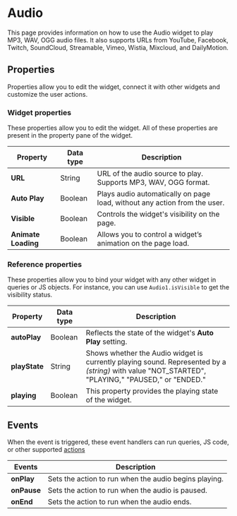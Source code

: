 # Audio

This page provides information on how to use the Audio widget to play MP3, WAV, OGG audio files. It also supports URLs from YouTube, Facebook, Twitch, SoundCloud, Streamable, Vimeo, Wistia, Mixcloud, and DailyMotion. 

<VideoEmbed host="youtube" videoId="FhY6-yUixto" title="Using the Audio Widget" caption="Using the Audio Widget"/>

## Properties

Properties allow you to edit the widget, connect it with other widgets and customize the user actions.

### Widget properties

These properties allow you to edit the widget. All of these properties are present in the property pane of the widget.

| Property | Data type | Description                                                                                                                                                    |
| ----------------- | ------------ | -------------------------------------------------------------------------------------------------------------------------------------------------- |
| **URL**        |  String  | URL of the audio source to play. Supports MP3, WAV, OGG format.                                                                                                                                                                                                                   |
| **Auto Play**     |   Boolean   | Plays audio automatically on page load, without any action from the user.                                                                                                                                                                             |
| **Visible**       |   Boolean   | Controls the widget's visibility on the page.                                                                                     |
| **Animate Loading**  |   Boolean | Allows you to control a widget’s animation on the page load.|

### Reference properties

These properties allow you to bind your widget with any other widget in queries or JS objects. For instance, you can use `Audio1.isVisible` to get the visibility status.

| Property | Data type | Description                                                                                                                                                    |
| ----------------- | ------------ | -------------------------------------------------------------------------------------------------------------------------------------------------- |
| **autoPlay**   |   Boolean  | Reflects the state of the widget's **Auto Play** setting.                                                                                 |
| **playState**  |   String  | Shows whether the Audio widget is currently playing sound. Represented by a _(string)_ with value "NOT\_STARTED", "PLAYING," "PAUSED," or "ENDED." |
| **playing**  |   Boolean  | This property provides the playing state of the widget. |

## Events

When the event is triggered, these event handlers can run queries, JS code, or other supported [actions](/reference/appsmith-framework/widget-actions)


| Events      | Description                                                                                                                       |
| ----------- | --------------------------------------------------------------------------------------------------------------------------------- |
| **onPlay**  | Sets the action to run when the audio begins playing.   |
| **onPause** | Sets the action to run when the audio is paused.    |
| **onEnd**   | Sets the action to run when the audio ends.            |
